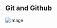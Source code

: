 ## Git and Github

![image](https://github.com/SushantOps/AWS_Devops_Questions_and_Answers/assets/109059766/e1aa420e-b0f6-4e24-aff0-15e484adb240)
